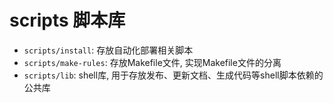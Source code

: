 # scripts 脚本库
* `scripts/install`:  存放自动化部署相关脚本
* `scripts/make-rules`: 存放Makefile文件, 实现Makefile文件的分离
* `scripts/lib`:  shell库, 用于存放发布、更新文档、生成代码等shell脚本依赖的公共库
  